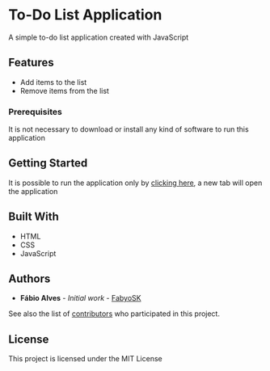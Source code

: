 # To-Do List Application

A simple to-do list application created with JavaScript

## Features

* Add items to the list
* Remove items from the list

### Prerequisites

It is not necessary to download or install any kind of software to run this application

## Getting Started

It is possible to run the application only by [clicking here](fabyosk.github.io/To-Do-List/), a new tab will open the application

## Built With

* HTML
* CSS
* JavaScript

## Authors

* **Fábio Alves** - *Initial work* - [FabyoSK](https://github.com/FabyoSK)

See also the list of [contributors](https://github.com/FabyoSK/To-Do-List/contributors) who participated in this project.

## License

This project is licensed under the MIT License